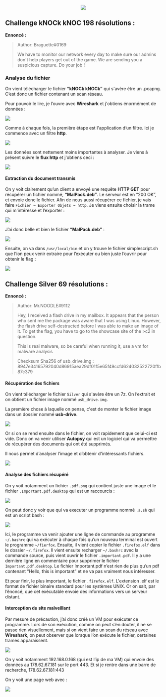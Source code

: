 <p align="center">
  <img src="./src/images/forensic/forensic.png"/>
</p>

## Challenge kNOCk kNOC 198 résolutions :


**Ennoncé :**
>Author: Braguette#0169
>
>We have to monitor our network every day to make sure our admins don't help players get out of the game. We are sending you a suspicious capture. Do your job !



### Analyse du fichier

On vient télécharger le fichier **“kNOCk kNOCk”** qui s'avère être un .pcapng. C’est donc un fichier contenant un scan réseau.

Pour pouvoir le lire, je l’ouvre avec **Wireshark** et j'obtiens énormément de données :

<img src="./src/images/forensic/forensic_Intro_1.png"/>

Comme à chaque fois, la première étape est l'application d’un filtre. Ici je commence avec un filtre **http**.

<img src="./src/images/forensic/forensic_Intro_2.png"/>

Les données sont nettement moins importantes à analyser. Je viens à présent suivre le **flux http** et j'obtiens ceci :

<img src="./src/images/forensic/forensic_Intro_3.png"/>



#### Extraction du document transmis

On y voit clairement qu’un client a envoyé une requête **HTTP GET** pour récupérer un fichier nommé, **“MalPack.deb”**. Le serveur est en “200 OK”, et envoie donc le fichier.
Afin de nous aussi récupérer ce fichier, je vais faire `Fichier → Exporter Objets → http`.
Je viens ensuite choisir la trame qui m'intéresse et l’exporter :

<img src="./src/images/forensic/forensic_Intro_4.png"/>

J’ai donc belle et bien le fichier **“MalPack.deb”** :

<img src="./src/images/forensic/forensic_Intro_5.png"/>

Ensuite, on va dans `/usr/local/bin` et on y trouve le fichier simplescript.sh que l’ion peux venir extraire pour l’exécuter ou bien juste l’ouvrir pour obtenir le flag :

<img src="./src/images/forensic/forensic_Intro_6.png"/>




## Challenge Silver 69 résolutions :

**Ennoncé :**
>Author: Mr.NOODLE#9112
>
>Hey,
>I received a flash drive in my mailbox. It appears that the person who sent me the package was aware that I was using Linux. However, the flash drive self-destructed before I was able to make an image of it. To get the flag, you have to go to the showcase site of the >c2 in question.
>
>This is real malware, so be careful when running it, use a vm for malware analysis
>
>Checksum Sha256 of usb_drive.img : 8947e34165792040d86915aea29df01f5e65f49ccfd624032522720ffb87c379



#### Récupération des fichiers

On vient télécharger le fichier `Silver` qui s'avère être un 7z.
On l’extrait et on obtient un fichier image nommé `usb_drive.img`.

La première chose à laquelle on pense, c'est de monter le fichier image dans un dossier nommé **usb-drive**.

<img src="./src/images/forensic/forensic_Easy_1.png"/>

Or si on se rend ensuite dans le fichier, on voit rapidement que celui-ci est vide.
Donc on va venir utiliser **Autopsy** qui est un logiciel qui va permettre de récupérer des documents qui ont été supprimés.

Il nous permet d’analyser l’image et d’obtenir d'intéressants fichiers.

<img src="./src/images/forensic/forensic_Easy_2.png"/>



#### Analyse des fichiers récupéré

On y voit notamment un fichier `.pdf.png` qui contient juste une image et le fichier `.Important.pdf.desktop` qui est un raccourcis :

<img src="./src/images/forensic/forensic_Easy_3.png"/>

On peut donc y voir que qui va executer un programme nommé `.a.sh` qui est un script bash :

<img src="./src/images/forensic/forensic_Easy_4.png"/>

Ici, le programme va venir ajouter une ligne de commande au programme `~/.bashrc` qui va exécuter à chaque fois qu’un nouveau terminal est ouvert le programme `~/fierfox`.
Ensuite, il vient copier le fichier `.firefox.elf` dans le dossier `~/.firefox`.
Il vient ensuite recharger `~/.bashrc` avec la commande source, puis vient ouvrir le fichier `.important.pdf`.
Il y a une dernière ligne en commentaire pour supprimer le fichier `Important.pdf.desktop`.
Le fichier Important.pdf n’est rien de plus qu’un pdf contenant “Hello, this is important” et ne va pas vraiment nous intéresser.

Et pour finir, le plus important, le fichier `.firefox.elf`. L'extension .elf est le format de fichier binaire standard pour les systèmes UNIX. Or on sait, par l’énoncé, que cet exécutable envoie des informations vers un serveur distant.



#### Interception du site malveillant

Par mesure de précaution, j’ai donc créé un VM pour exécuter ce programme.
Lors de son exécution, comme on peut s’en douter, il ne se passe rien visuellement, mais si on vient faire un scan du réseau avec **Wireshark**, on peut observer que lorsque l’on exécute le fichier, certaines trames apparaissent.

<img src="./src/images/forensic/forensic_Easy_5.png"/>

On y voit notamment 192.168.0.168 (qui est l’ip de ma VM) qui envoie des données au 178.62.67.181 sur le port 443.
Et si je rentre dans une barre de recherche, 178.62.67.181:443

On y voit une page web avec :

<img src="./src/images/forensic/forensic_Easy_6.png"/>